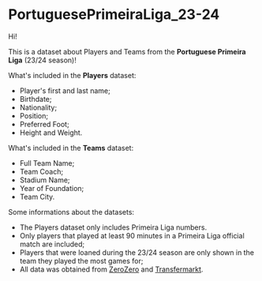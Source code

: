 # PortuguesePrimeiraLiga_23-24

Hi!

This is a dataset about Players and Teams from the **Portuguese Primeira Liga** (23/24 season)!

What's included in the **Players** dataset:

- Player's first and last name;
- Birthdate;
- Nationality;
- Position;
- Preferred Foot;
- Height and Weight.

What's included in the **Teams** dataset:
- Full Team Name;
- Team Coach;
- Stadium Name;
- Year of Foundation;
- Team City.

Some informations about the datasets:

- The Players dataset only includes Primeira Liga numbers.
- Only players that played at least 90 minutes in a Primeira Liga official match are included;
- Players that were loaned during the 23/24 season are only shown in the team they played the most games for;
- All data was obtained from [ZeroZero](https://www.zerozero.pt/) and [Transfermarkt](https://www.transfermarkt.com/).
